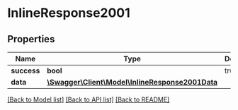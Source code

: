 # InlineResponse2001

## Properties
Name | Type | Description | Notes
------------ | ------------- | ------------- | -------------
**success** | **bool** | true | [optional] 
**data** | [**\Swagger\Client\Model\InlineResponse2001Data**](InlineResponse2001Data.md) |  | [optional] 

[[Back to Model list]](../README.md#documentation-for-models) [[Back to API list]](../README.md#documentation-for-api-endpoints) [[Back to README]](../README.md)


